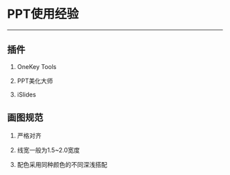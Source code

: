 # PPT使用经验
---
## 插件
1. OneKey Tools

2. PPT美化大师

3. iSlides

## 画图规范
1. 严格对齐

2. 线宽一般为1.5~2.0宽度

3. 配色采用同种颜色的不同深浅搭配

